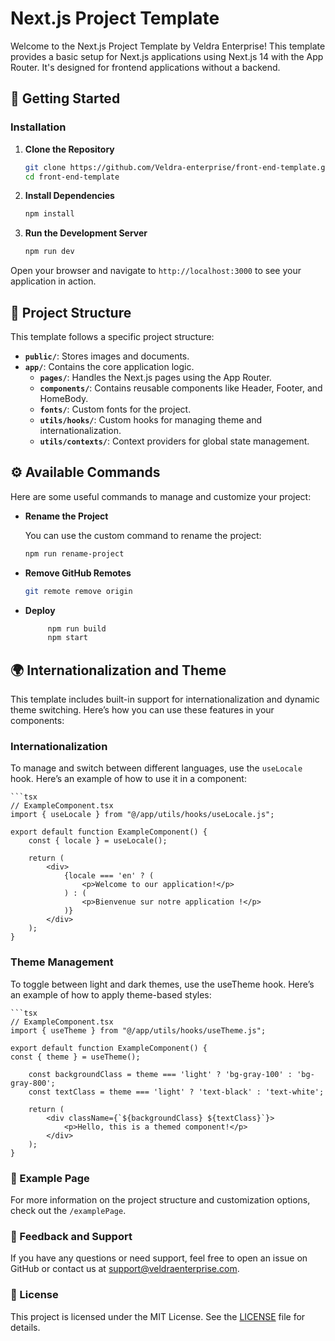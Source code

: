 # Next.js Project Template

Welcome to the Next.js Project Template by Veldra Enterprise! This template provides a basic setup for Next.js applications using Next.js 14 with the App Router. It's designed for frontend applications without a backend.

## 🚀 Getting Started

### Installation

1. **Clone the Repository**

   ```bash
   git clone https://github.com/Veldra-enterprise/front-end-template.git
   cd front-end-template
   
2. **Install Dependencies**
    ```bash
   npm install
3. **Run the Development Server**
    ```bash
   npm run dev

Open your browser and navigate to `http://localhost:3000` to see your application in action.

## 📂 Project Structure

This template follows a specific project structure:

- **`public/`**: Stores images and documents.
- **`app/`**: Contains the core application logic.
    - **`pages/`**: Handles the Next.js pages using the App Router.
    - **`components/`**: Contains reusable components like Header, Footer, and HomeBody.
    - **`fonts/`**: Custom fonts for the project.
    - **`utils/hooks/`**: Custom hooks for managing theme and internationalization.
    - **`utils/contexts/`**: Context providers for global state management.
## ⚙️ Available Commands

Here are some useful commands to manage and customize your project:

- **Rename the Project**

  You can use the custom command to rename the project:

  ```bash
  npm run rename-project
- **Remove GitHub Remotes**

  ```bash
  git remote remove origin

- **Deploy**
      
    ```bash
         npm run build
         npm start

## 🌍 Internationalization and Theme

This template includes built-in support for internationalization and dynamic theme switching. Here’s how you can use these features in your components:

### Internationalization

To manage and switch between different languages, use the `useLocale` hook. Here’s an example of how to use it in a component:

    ```tsx
    // ExampleComponent.tsx
    import { useLocale } from "@/app/utils/hooks/useLocale.js";
    
    export default function ExampleComponent() {
        const { locale } = useLocale();
    
        return (
            <div>
                {locale === 'en' ? (
                    <p>Welcome to our application!</p>
                ) : (
                    <p>Bienvenue sur notre application !</p>
                )}
            </div>
        );
    }

### Theme Management

To toggle between light and dark themes, use the useTheme hook. Here’s an example of how to apply theme-based styles:    

    ```tsx
    // ExampleComponent.tsx
    import { useTheme } from "@/app/utils/hooks/useTheme.js";
    
    export default function ExampleComponent() {
    const { theme } = useTheme();
    
        const backgroundClass = theme === 'light' ? 'bg-gray-100' : 'bg-gray-800';
        const textClass = theme === 'light' ? 'text-black' : 'text-white';
    
        return (
            <div className={`${backgroundClass} ${textClass}`}>
                <p>Hello, this is a themed component!</p>
            </div>
        );
    }

### 📝 Example Page

For more information on the project structure and customization options, check out the `/examplePage`.

### 💬 Feedback and Support

If you have any questions or need support, feel free to open an issue on GitHub or contact us at [support@veldraenterprise.com](mailto:enterpriseveldra@gmail.com).

### 📜 License

This project is licensed under the MIT License. See the [LICENSE](./LICENSE) file for details.


